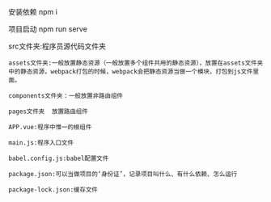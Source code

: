 
安装依赖  npm i

项目启动  npm run serve



src文件夹:程序员源代码文件夹

    assets文件夹:一般放置静态资源（一般放置多个组件共用的静态资源），放置在assets文件夹中的静态资源，webpack打包的时候，webpack会把静态资源当做一个模块，打包到js文件里面。

    components文件夹：一般放置非路由组件

    pages文件夹  放置路由组件

    APP.vue:程序中惟一的根组件

    main.js:程序入口文件

    babel.config.js:babel配置文件

    package.json:可以当做项目的‘身份证’，记录项目叫什么、有什么依赖、怎么运行

    package-lock.json:缓存文件

